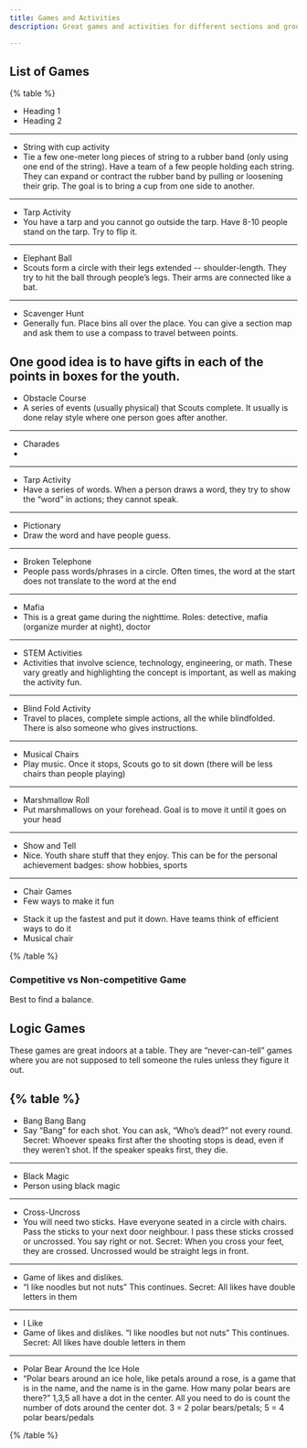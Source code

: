 ```yaml
---
title: Games and Activities
description: Great games and activities for different sections and group sizes

---
```


## List of Games

{% table %}
* Heading 1
* Heading 2
---
* String with cup activity
* Tie a few one-meter long pieces of string to a rubber band (only using one end of the string). Have a team of a few people holding each string. They can expand or contract the rubber band by pulling or loosening their grip. The goal is to bring a cup from one side to another.
---
* Tarp Activity
* You have a tarp and you cannot go outside the tarp. Have 8-10 people stand on the tarp. Try to flip it.
---
* Elephant Ball
* Scouts form a circle with their legs extended -- shoulder-length. They try to hit the ball through people’s legs. Their arms are connected like a bat.
---
* Scavenger Hunt
* Generally fun. Place bins all over the place. You can give a section map and ask them to use a compass to travel between points.

One good idea is to have gifts in each of the points in boxes for the youth.
---
* Obstacle Course
* A series of events (usually physical) that Scouts complete. It usually is done relay style where one person goes after another.
---
* Charades
* 
---
* Tarp Activity
* Have a series of words. When a person draws a word, they try to show the “word” in actions; they cannot speak.
---
* Pictionary
* Draw the word and have people guess.
---
* Broken Telephone
* People pass words/phrases in a circle. Often times, the word at the start does not translate to the word at the end
---
* Mafia
* This is a great game during the nighttime. Roles: detective, mafia (organize murder at night), doctor

---
* STEM Activities
* Activities that involve science, technology, engineering, or math. These vary greatly and highlighting the concept is important, as well as making the activity fun.
---
* Blind Fold Activity
* Travel to places, complete simple actions, all the while blindfolded. There is also someone who gives instructions.
---
* Musical Chairs
* Play music. Once it stops, Scouts go to sit down (there will be less chairs than people playing)
---
* Marshmallow Roll
* Put marshmallows on your forehead. Goal is to move it until it goes on your head
---
* Show and Tell
* Nice.  Youth share stuff that they enjoy. This can be for the personal achievement badges: show hobbies, sports
---
* Chair Games
* Few ways to make it fun
- Stack it up the fastest and put it down. Have teams think of efficient ways to do it
- Musical chair

{% /table %}

### Competitive vs Non-competitive Game
Best to find a balance.


## Logic Games
These games are great indoors at a table. They are “never-can-tell” games where you are not supposed to tell someone the rules unless they figure it out.

{% table %}
---
* Bang Bang Bang
* Say “Bang” for each shot. You can ask, “Who’s dead?” not every round.
Secret: Whoever speaks first after the shooting stops is dead, even if they weren’t shot. If the speaker speaks first, they die.

---
* Black Magic
* Person using black magic
---
* Cross-Uncross
* You will need two sticks. Have everyone seated in a circle with chairs. Pass the sticks to your next door neighbour. I pass these sticks crossed or uncrossed. You say right or not.
Secret: When you cross your feet, they are crossed. Uncrossed would be straight legs in front.
---
* Game of likes and dislikes.
* “I like noodles but not nuts” This continues.
Secret: All likes have double letters in them
---
* I Like
* Game of likes and dislikes. “I like noodles but not nuts” This continues.
Secret: All likes have double letters in them
---
* Polar Bear Around the Ice Hole
* “Polar bears around an ice hole, like petals around a rose, is a game that is in the name, and the name is in the game. How many polar bears are there?”
1,3,5 all have a dot in the center. All you need to do is count the number of dots around the center dot. 3 = 2 polar bears/petals; 5 = 4 polar bears/pedals

{% /table %}
